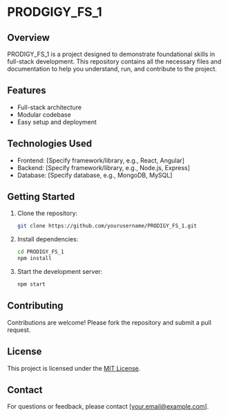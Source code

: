 # PRODGIGY_FS_1

## Overview

PRODIGY_FS_1 is a project designed to demonstrate foundational skills in full-stack development. This repository contains all the necessary files and documentation to help you understand, run, and contribute to the project.

## Features

- Full-stack architecture
- Modular codebase
- Easy setup and deployment

## Technologies Used

- Frontend: [Specify framework/library, e.g., React, Angular]
- Backend: [Specify framework/library, e.g., Node.js, Express]
- Database: [Specify database, e.g., MongoDB, MySQL]

## Getting Started

1. Clone the repository:
    ```bash
    git clone https://github.com/yourusername/PRODIGY_FS_1.git
    ```
2. Install dependencies:
    ```bash
    cd PRODIGY_FS_1
    npm install
    ```
3. Start the development server:
    ```bash
    npm start
    ```

## Contributing

Contributions are welcome! Please fork the repository and submit a pull request.

## License

This project is licensed under the [MIT License](LICENSE).

## Contact

For questions or feedback, please contact [your.email@example.com].